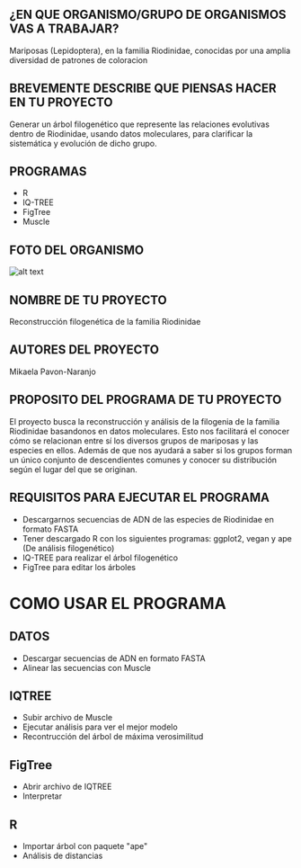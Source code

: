 ## ¿EN QUE ORGANISMO/GRUPO DE ORGANISMOS VAS A TRABAJAR?
Mariposas (Lepidoptera), en la familia Riodinidae, conocidas por una amplia
diversidad de patrones de coloracion


## BREVEMENTE DESCRIBE QUE PIENSAS HACER EN TU PROYECTO
Generar un árbol filogenético que represente las relaciones evolutivas dentro de Riodinidae, usando datos moleculares, para clarificar la sistemática y evolución de dicho grupo.


## PROGRAMAS
* R
* IQ-TREE
* FigTree
* Muscle


## FOTO DEL ORGANISMO 
![alt text](https://upload.wikimedia.org/wikipedia/commons/c/c4/Brauner_W%C3%BCrfelfalter_%28Hamearis_lucina%29_02.jpg)

## NOMBRE DE TU PROYECTO
Reconstrucción filogenética de la familia Riodinidae

## AUTORES DEL PROYECTO
Mikaela Pavon-Naranjo

## PROPOSITO DEL PROGRAMA DE TU PROYECTO
El proyecto busca la reconstrucción y análisis de la filogenia de la familia Riodinidae basandonos en datos moleculares. Esto nos facilitará el conocer cómo se relacionan entre sí los diversos grupos de mariposas y las especies en ellos. Además de que nos ayudará a saber si los grupos forman un único conjunto de descendientes comunes y conocer su distribución según el lugar del que se originan.

## REQUISITOS PARA EJECUTAR EL PROGRAMA
* Descargarnos secuencias de ADN de las especies de Riodinidae en formato FASTA
* Tener descargado R con los siguientes programas: ggplot2, vegan y ape (De análisis filogenético)
* IQ-TREE para realizar el árbol filogenético
* FigTree para editar los árboles



# COMO USAR EL PROGRAMA
## DATOS
* Descargar secuencias de ADN en formato FASTA
* Alinear las secuencias con Muscle

## IQTREE
* Subir archivo de Muscle
* Ejecutar análisis para ver el mejor modelo
* Recontrucción del árbol de máxima verosimilitud

## FigTree
* Abrir archivo de IQTREE
* Interpretar

## R
* Importar árbol con paquete "ape"
* Análisis de distancias
